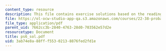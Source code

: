 ```yaml
---
content_type: resource
description: This file contains exercise solutions based on the readings assignment.
file: https://ol-ocw-studio-app-qa.s3.amazonaws.com/courses/22-38-probability-and-its-applications-to-reliability-quality-control-and-risk-assessment-fall-2005/3ab74e8a88fff55302138876fed2fd1e_ps6_sol.pdf
file_type: application/pdf
parent_uid: 7662cc3b-2840-4763-28d0-703562e57d2e
resourcetype: Document
title: ps6_sol.pdf
uid: 3ab74e8a-88ff-f553-0213-8876fed2fd1e
---
```

